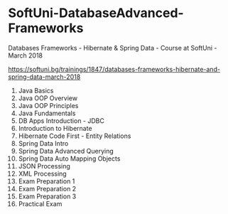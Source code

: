 # SoftUni-DatabaseAdvanced-Frameworks
Databases Frameworks - Hibernate &amp; Spring Data - Course at SoftUni - March 2018

https://softuni.bg/trainings/1847/databases-frameworks-hibernate-and-spring-data-march-2018

01. Java Basics
02. Java OOP Overview
03. Java OOP Principles
04. Java Fundamentals
05. DB Apps Introduction - JDBC
06. Introduction to Hibernate
07. Hibernate Code First - Entity Relations
08. Spring Data Intro
09. Spring Data Advanced Querying
10. Spring Data Auto Mapping Objects
11. JSON Processing
12. XML Processing
13. Exam Preparation 1
14. Exam Preparation 2
15. Exam Preparation 3
16. Practical Exam
